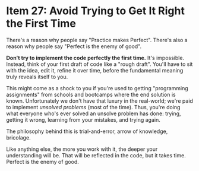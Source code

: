 # Item 27: Avoid Trying to Get It Right the First Time

There's a reason why people say "Practice makes Perfect". There's also a reason why people say "Perfect is the enemy of good".

**Don't try to implement the code perfectly the first time.** It's impossible. Instead, think of your first draft of code like a
"rough draft". You'll have to sit with the idea, edit it, refine it over time, before the fundamental meaning truly reveals itself
to you.

This might come as a shock to you if you're used to getting "programming assignments" from schools and bootcamps where the end
solution is known. Unfortunately we don't have that luxury in the real-world; we're paid to implement _unsolved problems_ (most of
the time). Thus, you're doing what everyone who's ever solved an unsolve problem has done: trying, getting it wrong, learning from
your mistakes, and trying again.

The philosophy behind this is trial-and-error, arrow of knowledge, bricolage.

Like anything else, the more you work with it, the deeper your understanding will be. That will be reflected in the code, but it
takes time. Perfect is the enemy of good.
